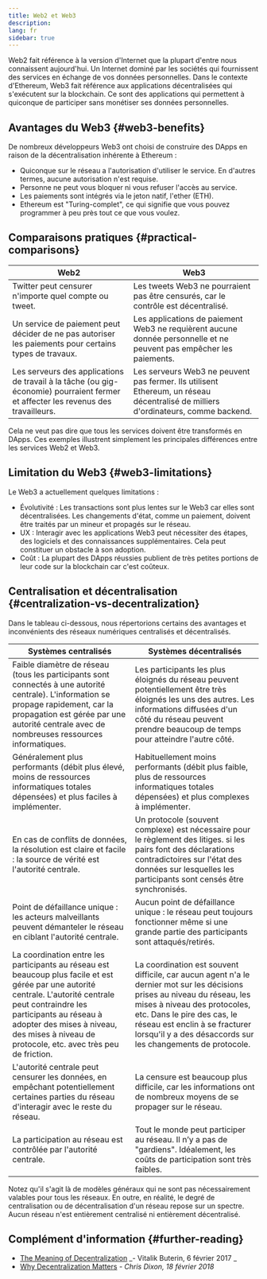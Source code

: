```yaml
---
title: Web2 et Web3
description:
lang: fr
sidebar: true
---
```


Web2 fait référence à la version d'Internet que la plupart d'entre nous connaissent aujourd'hui. Un Internet dominé par les sociétés qui fournissent des services en échange de vos données personnelles. Dans le contexte d'Ethereum, Web3 fait référence aux applications décentralisées qui s'exécutent sur la blockchain. Ce sont des applications qui permettent à quiconque de participer sans monétiser ses données personnelles.

## Avantages du Web3 {#web3-benefits}

De nombreux développeurs Web3 ont choisi de construire des DApps en raison de la décentralisation inhérente à Ethereum :

- Quiconque sur le réseau a l'autorisation d'utiliser le service. En d'autres termes, aucune autorisation n'est requise.
- Personne ne peut vous bloquer ni vous refuser l'accès au service.
- Les paiements sont intégrés via le jeton natif, l'ether (ETH).
- Ethereum est "Turing-complet", ce qui signifie que vous pouvez programmer à peu près tout ce que vous voulez.

## Comparaisons pratiques {#practical-comparisons}

| Web2                                                                                                                              | Web3                                                                                                                              |
| --------------------------------------------------------------------------------------------------------------------------------- | --------------------------------------------------------------------------------------------------------------------------------- |
| Twitter peut censurer n'importe quel compte ou tweet.                                                                             | Les tweets Web3 ne pourraient pas être censurés, car le contrôle est décentralisé.                                                |
| Un service de paiement peut décider de ne pas autoriser les paiements pour certains types de travaux.                             | Les applications de paiement Web3 ne requièrent aucune donnée personnelle et ne peuvent pas empêcher les paiements.               |
| Les serveurs des applications de travail à la tâche (ou gig-économie) pourraient fermer et affecter les revenus des travailleurs. | Les serveurs Web3 ne peuvent pas fermer. Ils utilisent Ethereum, un réseau décentralisé de milliers d'ordinateurs, comme backend. |

Cela ne veut pas dire que tous les services doivent être transformés en DApps. Ces exemples illustrent simplement les principales différences entre les services Web2 et Web3.

## Limitation du Web3 {#web3-limitations}

Le Web3 a actuellement quelques limitations :

- Évolutivité : Les transactions sont plus lentes sur le Web3 car elles sont décentralisées. Les changements d'état, comme un paiement, doivent être traités par un mineur et propagés sur le réseau.
- UX : Interagir avec les applications Web3 peut nécessiter des étapes, des logiciels et des connaissances supplémentaires. Cela peut constituer un obstacle à son adoption.
- Coût : La plupart des DApps réussies publient de très petites portions de leur code sur la blockchain car c'est coûteux.

## Centralisation et décentralisation {#centralization-vs-decentralization}

Dans le tableau ci-dessous, nous répertorions certains des avantages et inconvénients des réseaux numériques centralisés et décentralisés.

| Systèmes centralisés                                                                                                                                                                                                                                                             | Systèmes décentralisés                                                                                                                                                                                                                                                                   |
| -------------------------------------------------------------------------------------------------------------------------------------------------------------------------------------------------------------------------------------------------------------------------------- | ---------------------------------------------------------------------------------------------------------------------------------------------------------------------------------------------------------------------------------------------------------------------------------------- |
| Faible diamètre de réseau (tous les participants sont connectés à une autorité centrale). L'information se propage rapidement, car la propagation est gérée par une autorité centrale avec de nombreuses ressources informatiques.                                               | Les participants les plus éloignés du réseau peuvent potentiellement être très éloignés les uns des autres. Les informations diffusées d'un côté du réseau peuvent prendre beaucoup de temps pour atteindre l'autre côté.                                                                |
| Généralement plus performants (débit plus élevé, moins de ressources informatiques totales dépensées) et plus faciles à implémenter.                                                                                                                                             | Habituellement moins performants (débit plus faible, plus de ressources informatiques totales dépensées) et plus complexes à implémenter.                                                                                                                                                |
| En cas de conflits de données, la résolution est claire et facile : la source de vérité est l'autorité centrale.                                                                                                                                                                 | Un protocole (souvent complexe) est nécessaire pour le règlement des litiges. si les pairs font des déclarations contradictoires sur l'état des données sur lesquelles les participants sont censés être synchronisés.                                                                   |
| Point de défaillance unique : les acteurs malveillants peuvent démanteler le réseau en ciblant l'autorité centrale.                                                                                                                                                              | Aucun point de défaillance unique : le réseau peut toujours fonctionner même si une grande partie des participants sont attaqués/retirés.                                                                                                                                                |
| La coordination entre les participants au réseau est beaucoup plus facile et est gérée par une autorité centrale. L'autorité centrale peut contraindre les participants au réseau à adopter des mises à niveau, des mises à niveau de protocole, etc. avec très peu de friction. | La coordination est souvent difficile, car aucun agent n'a le dernier mot sur les décisions prises au niveau du réseau, les mises à niveau des protocoles, etc. Dans le pire des cas, le réseau est enclin à se fracturer lorsqu'il y a des désaccords sur les changements de protocole. |
| L'autorité centrale peut censurer les données, en empêchant potentiellement certaines parties du réseau d'interagir avec le reste du réseau.                                                                                                                                     | La censure est beaucoup plus difficile, car les informations ont de nombreux moyens de se propager sur le réseau.                                                                                                                                                                        |
| La participation au réseau est contrôlée par l'autorité centrale.                                                                                                                                                                                                                | Tout le monde peut participer au réseau. Il n’y a pas de "gardiens". Idéalement, les coûts de participation sont très faibles.                                                                                                                                                           |

Notez qu'il s'agit là de modèles généraux qui ne sont pas nécessairement valables pour tous les réseaux. En outre, en réalité, le degré de centralisation ou de décentralisation d'un réseau repose sur un spectre. Aucun réseau n'est entièrement centralisé ni entièrement décentralisé.

## Complément d'information {#further-reading}

- [The Meaning of Decentralization](https://medium.com/@VitalikButerin/the-meaning-of-decentralization-a0c92b76a274) _- Vitalik Buterin, 6 février 2017 _
- [Why Decentralization Matters](https://medium.com/s/story/why-decentralization-matters-5e3f79f7638e) _- Chris Dixon, 18 février 2018_
